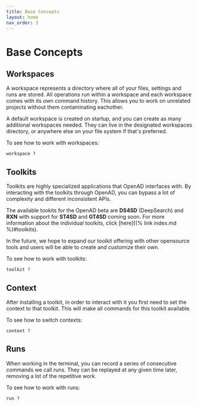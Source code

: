 ```yaml
---
title: Base Concepts
layout: home
nav_order: 3
---
```


# Base Concepts

## Workspaces

A workspace represents a directory where all of your files, settings and runs are stored. All operations run within a workspace and each workspace comes with its own command history. This allows you to work on unrelated projects without them contaminating eachother.

A default workspace is created on startup, and you can create as many additional workspaces needed. They can live in the designated workspaces directory, or anywhere else on your file system if that's preferred.

To see how to work with workspaces:

    workspace ?

## Toolkits

Toolkits are highly specialized applications that OpenAD interfaces with. By interacting with the toolkits through OpenAD, you can bypass a lot of complexity and different inconsistent APIs.

The available tookits for the OpenAD beta are **DS4SD** (DeepSearch) and **RXN** with support for **ST4SD** and **GT4SD** coming soon. For more information about the individual toolkits, click [here]({% link index.md %}#toolkits).

In the future, we hope to expand our toolkit offering with other opensource tools and users will be able to create and customize their own.

To see how to work with toolkits:

    toolkit ?

## Context

After installing a toolkit, in order to interact with it you first need to set the context to that toolkit. This will make all commands for this toolkit available.

To see how to switch contexts:

    context ?

## Runs

When working in the terminal, you can record a series of consecutive commands we call runs. They can be replayed at any given time later, removing a lot of the repetitive work.

To see how to work with runs:

    run ?
